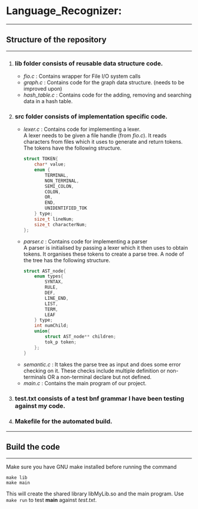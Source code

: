 # Language_Recognizer:
***
## Structure of the repository
---
1. ### **lib** folder consists of reusable data structure code.
	* *fio.c* : Contains wrapper for File I/O system calls
	* *graph.c* : Contains code for the graph data structure. (needs to be improved upon)
	* *hash_table.c* : Contains code for the adding, removing and searching data in a hash table.

2. ### **src** folder consists of implementation specific code.
	* *lexer.c* : Contains code for implementing a lexer.\
		A lexer needs to be given a file handle (from *fio.c*). It reads characters from files which it uses to generate and return tokens. The tokens have the following structure.
		```C
		struct TOKEN{
			char* value;
			enum {
				TERMINAL,
				NON_TERMINAL,
				SEMI_COLON,
				COLON,
				OR,
				END,
				UNIDENTIFIED_TOK
			} type;
			size_t lineNum;
			size_t characterNum;
		};
		```
	* *parser.c* : Contains code for implementing a parser\
		A parser is initialised by passing a lexer which it then uses to obtain tokens. It organises these tokens to create a parse tree. A node of the tree has the following structure.
		```C
		struct AST_node{
			enum types{
				SYNTAX,
				RULE,
				DEF,
				LINE_END,
				LIST,
				TERM,
				LEAF
			} type;
			int numChild;
			union{
				struct AST_node** children;
				tok_p token;
			};
		}
		```
	* *semantic.c* : It takes the parse tree as input and does some error checking on it. These checks include multiple definition or non-terminals OR a non-terminal declare but not defined.
	* *main.c* : Contains the main program of our project.

3. ### **test.txt** consists of a test bnf grammar I have been testing against my code.

4. ### **Makefile** for the automated build.

***
## Build the code
---
Make sure you have GNU make installed before running the command
```
make lib
make main
```
This will create the shared library libMyLib.so and the main program. Use `make run` to test **main** against *test.txt*.